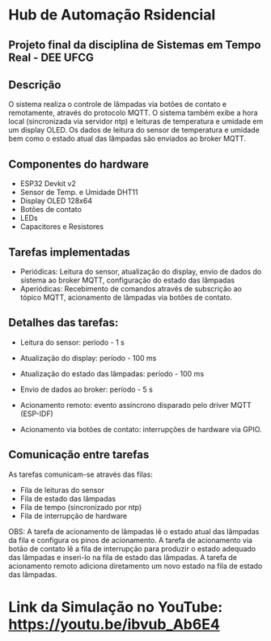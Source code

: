 # Hub de Automação Rsidencial
## Projeto final da disciplina de Sistemas em Tempo Real - DEE UFCG

## Descrição
O sistema realiza o controle de lâmpadas via botões de contato e remotamente, através do protocolo MQTT. O sistema também exibe a hora local (sincronizada via servidor ntp) e leituras de temperatura e umidade em um display OLED. Os dados de leitura do sensor de temperatura e umidade bem como o estado atual das lâmpadas são enviados ao broker MQTT.

## Componentes do hardware
- ESP32 Devkit v2
- Sensor de Temp. e Umidade DHT11
- Display OLED 128x64
- Botões de contato
- LEDs
- Capacitores e Resistores

## Tarefas implementadas
- Periódicas: Leitura do sensor, atualização do display, envio de dados do sistema ao broker MQTT, configuração do estado das lâmpadas
- Aperiódicas: Recebimento de comandos através de subscrição ao tópico MQTT, acionamento de lâmpadas via botões de contato.

## Detalhes das tarefas:
- Leitura do sensor: período - 1 s
- Atualização do display: período - 100 ms
- Atualização do estado das lâmpadas: período - 100 ms
- Envio de dados ao broker: período - 5 s

- Acionamento remoto: evento assíncrono disparado pelo driver MQTT (ESP-IDF)
- Acionamento via botões de contato: interrupções de hardware via GPIO.

## Comunicação entre tarefas
As tarefas comunicam-se através das filas:
- Fila de leituras do sensor
- Fila de estado das lâmpadas
- Fila de tempo (sincronizado por ntp)
- Fila de interrupção de hardware

OBS:
A tarefa de acionamento de lâmpadas lê o estado atual das lâmpadas da fila e configura os pinos de acionamento.
A tarefa de acionamento via botão de contato lê a fila de interrupção para produzir o estado adequado das lâmpadas e inseri-lo na fila de estado das lâmpadas.
A tarefa de acionamento remoto adiciona diretamento um novo estado na fila de estado das lâmpadas.

# Link da Simulação no YouTube: https://youtu.be/ibvub_Ab6E4
 
